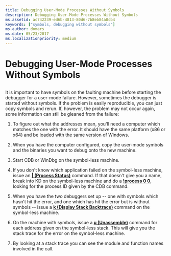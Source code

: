 ```yaml
---
title: Debugging User-Mode Processes Without Symbols
description: Debugging User-Mode Processes Without Symbols
ms.assetid: ac742239-ed6b-4813-80d6-7b8eb84a0cb4
keywords: ["symbols, debugging without symbols"]
ms.author: domars
ms.date: 05/23/2017
ms.localizationpriority: medium
---
```


# Debugging User-Mode Processes Without Symbols


## <span id="ddk_debugging_user_mode_processes_without_symbols_dbg"></span><span id="DDK_DEBUGGING_USER_MODE_PROCESSES_WITHOUT_SYMBOLS_DBG"></span>


It is important to have symbols on the faulting machine before starting the debugger for a user-mode failure. However, sometimes the debugger is started without symbols. If the problem is easily reproducible, you can just copy symbols and rerun. If, however, the problem may not occur again, some information can still be gleaned from the failure:

1.  To figure out what the addresses mean, you'll need a computer which matches the one with the error. It should have the same platform (x86 or x64) and be loaded with the same version of Windows.

2.  When you have the computer configured, copy the user-mode symbols and the binaries you want to debug onto the new machine.

3.  Start CDB or WinDbg on the symbol-less machine.

4.  If you don't know which application failed on the symbol-less machine, issue an [**| (Process Status)**](---process-status-.md) command. If that doesn't give you a name, break into KD on the symbol-less machine and do a [**!process 0 0**](-process.md), looking for the process ID given by the CDB command.

5.  When you have the two debuggers set up -- one with symbols which hasn't hit the error, and one which has hit the error but is without symbols -- issue a [**k (Display Stack Backtrace)**](k--kb--kc--kd--kp--kp--kv--display-stack-backtrace-.md) command on the symbol-less machine.

6.  On the machine with symbols, issue a [**u (Unassemble)**](u--unassemble-.md) command for each address given on the symbol-less stack. This will give you the stack trace for the error on the symbol-less machine.

7.  By looking at a stack trace you can see the module and function names involved in the call.

 

 





